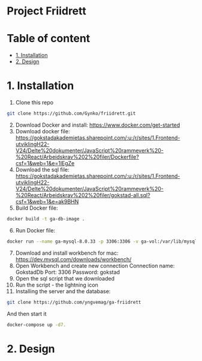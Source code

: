 # Project Friidrett <!-- omit in toc -->

# Table of content <!-- omit in toc -->

- [1. Installation](#1-installation)
- [2. Design](#2-design)

# 1. Installation

1. Clone this repo

```bash
git clone https://github.com/Gynko/friidrett.git
```

2. Download Docker and install: https://www.docker.com/get-started
3. Download docker file: https://gokstadakademietas.sharepoint.com/:u:/r/sites/1.Frontend-utviklingH22-V24/Delte%20dokumenter/JavaScript%20rammeverk%20-%20React/Arbeidskrav%202%20filer/Dockerfile?csf=1&web=1&e=1lEgZe
4. Download the sql file: https://gokstadakademietas.sharepoint.com/:u:/r/sites/1.Frontend-utviklingH22-V24/Delte%20dokumenter/JavaScript%20rammeverk%20-%20React/Arbeidskrav%202%20filer/gokstad-all.sql?csf=1&web=1&e=ak9BHN
5. Build Docker file:

```bash
docker build -t ga-db-image .
```

6. Run Docker file:

```bash
docker run --name ga-mysql-8.0.33 -p 3306:3306 -v ga-vol:/var/lib/mysql -d ga-db-image
```

7. Download and install workbench for mac: https://dev.mysql.com/downloads/workbench/
8. Open Workbench and create new connection
   Connection name: GokstadDb
   Port: 3306
   Password: gokstad
9. Open the sql script that we downloaded
10. Run the script - the lightning icon
11. Installing the server and the database:

```bash
git clone https://github.com/yngvemag/ga-friidrett
```

And then start it

```bash
docker-compose up -d7.
```

# 2. Design

